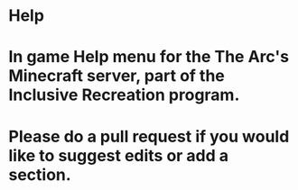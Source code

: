 # Help
# In game Help menu for the The Arc's Minecraft server, part of the Inclusive Recreation program.
# Please do a pull request if you would like to suggest edits or add a section.
